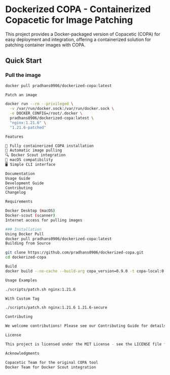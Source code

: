 # Dockerized COPA - Containerized Copacetic for Image Patching

This project provides a Docker-packaged version of Copacetic (COPA) for easy deployment and integration, offering a containerized solution for patching container images with COPA.

## Quick Start

### Pull the image
```bash
docker pull pradhans0906/dockerized-copa:latest

Patch an image

docker run --rm --privileged \
  -v /var/run/docker.sock:/var/run/docker.sock \
  -e DOCKER_CONFIG=/root/.docker \
  pradhans0906/dockerized-copa:latest \
  "nginx:1.21.6" \
  "1.21.6-patched"

Features

🐳 Fully containerized COPA installation
🔄 Automatic image pulling
🔍 Docker Scout integration
🍎 macOS compatibility
🖥️ Simple CLI interface

Documentation
Usage Guide
Development Guide
Contributing
Changelog

Requirements

Docker Desktop (macOS)
Docker-scout (scanner)
Internet access for pulling images

### Installation
Using Docker Pull
docker pull pradhans0906/dockerized-copa:latest
Building from Source

git clone https://github.com/pradhans0906/dockerized-copa.git
cd dockerized-copa

Build
docker build --no-cache --build-arg copa_version=0.9.0 -t copa-local:0.9.0 .

Usage Examples

./scripts/patch.sh nginx:1.21.6

With Custom Tag

./scripts/patch.sh nginx:1.21.6 1.21.6-secure

Contributing

We welcome contributions! Please see our Contributing Guide for details.

License

This project is licensed under the MIT License - see the LICENSE file for details.

Acknowledgments

Copacetic Team for the original COPA tool
Docker Team for Docker Scout integration



